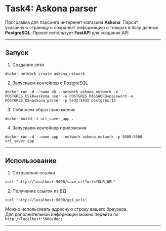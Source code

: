 # Task4: Askona parser
Программа для парсинга интеренет магазина **Askona**. Парсит указанную страницу и сохраняет информацию о товарах в базу данных **PostgreSQL**. Проект использует **FastAPI** для создания API.

---
## Запуск
 1. Создание сети
  ```
  docker network create askona_network
  ```
 2. Запускаем контейнер с PostgreSQL
  ```
  docker run -d --name db --network askona_network -e POSTGRES_USER=askona_user -e POSTGRES_PASSWORD=password -e POSTGRES_DB=askona_parser -p 5432:5432 postgres:13
  ```
 3. Собираем образ приложения
  ```
  docker build -t url_saver_app .
  ```
 4. Запускаем контейнер приложения
  ```
  docker run -d --name app --network askona_network -p 5000:5000 url_saver_app
  ```

---
## Использование
 1. Сохранение ссылки
  ```
  curl "http://localhost:5000/save_url?url=YOUR_URL"
  ```
 2. Получение ссылок из БД
  ```
  curl "http://localhost:5000/get_urls"
  ```  

 Можно использовать адресную строку вашего браузера.  
 Для дополнительной информации можно перейти по `http://localhost:5000/docs`

---